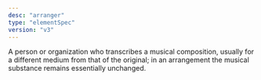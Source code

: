 ```yaml
---
desc: "arranger"
type: "elementSpec"
version: "v3"
---
```


A person or organization who transcribes a musical composition, usually for a different
medium from that of the original; in an arrangement the musical substance remains
essentially unchanged.